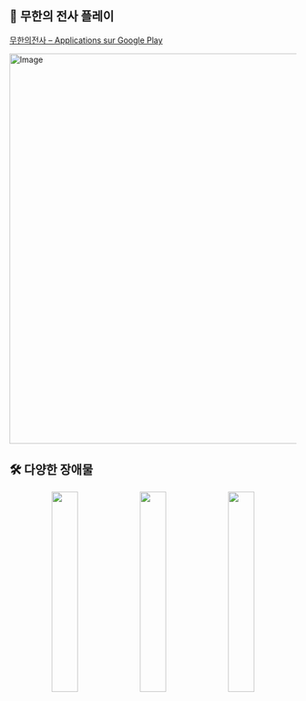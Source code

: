 ## 🙌 무한의 전사 플레이
[무한의전사 – Applications sur Google Play](https://play.google.com/store/apps/details?id=com.kanghyunseo.InfiniteWarrior&hl=ln)
</hr>
<img width="684" alt="Image" src="https://github.com/user-attachments/assets/6ee81f82-f991-4f9e-9639-7640180b5e79" />



## 🛠 다양한 장애물 

<p align="center">
  <img src="https://github.com/user-attachments/assets/2fb2fa3c-685c-413f-a55d-37c8d3884525" width="30%" />
  <img src="https://github.com/user-attachments/assets/42880e8a-93d5-4e2a-9999-eb9d11f3ec18" width="30%" />
  <img src="https://github.com/user-attachments/assets/0898d15c-d8e7-46ec-a0f6-8acaba63b893" width="30%" />
</p>


